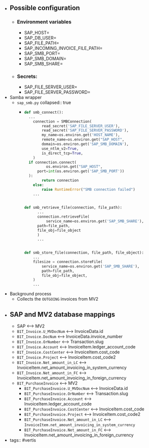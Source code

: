 - ## Possible configuration
	- ### Environment variables
		- SAP_HOST=
		- SAP_DB_USER=
		- SAP_FILE_PATH=
		- SAP_INCOMING_INVOICE_FILE_PATH=
		- SAP_SMB_PORT=
		- SAP_SMB_DOMAIN=
		- SAP_SMB_SHARE=
	- ### Secrets:
		- SAP_FILE_SERVER_USER=
		- SAP_FILE_SERVER_PASSWORD=
- Samba wrapper
	- `sap_smb.py`
	  collapsed:: true
		- ```python
		  def smb_connect():
		  	...
		      connection = SMBConnection(
		          read_secret('SAP_FILE_SERVER_USER'),
		          read_secret('SAP_FILE_SERVER_PASSWORD'),
		          my_name=os.environ.get('HOST_NAME'),
		          remote_name=os.environ.get("SAP_HOST",
		          domain=os.environ.get('SAP_SMB_DOMAIN'),
		          use_ntlm_v2=True,
		          is_direct_tcp=True,
		      )
		  	if connection.connect(
		        	os.environ.get("SAP_HOST", 
		  		port=int(os.environ.get('SAP_SMB_PORT'))
		  	):
		          return connection
		      else:
		          raise RuntimeError("SMB connection failed")
		      ...
		      
		      
		  def smb_retrieve_file(connection, file_path):
		    	...
		    	connection.retrieveFile(
		    		service_name=os.environ.get('SAP_SMB_SHARE'),
		      	path=file_path,
		      	file_obj=file_object
		    	)
		    	...
		  
		      
		  def smb_store_file(connection, file_path, file_object):
		      ...
		      filesize = connection.storeFile(
		          service_name=os.environ.get('SAP_SMB_SHARE'),
		          path=file_path,
		          file_obj=file_object,
		      )
		      ...
		  ```
- Background process
	- Collects the `OUTGOING` invoices from MV2
- ## SAP and MV2 database mappings
	- SAP <--> MV2
	- `B1T_Invoice.U_MVDocNum` <--> InvoiceData.id
	- `B1T_Invoice.DocNum` <--> InvoiceData.invoice_number
	- `B1T_Invoice.OrNumber` <--> Transaction.slug
	- `B1T_Invoice.Account` <--> InvoiceItem.ledger_account_code
	- `B1T_Invoice.CostCenter` <--> InvoiceItem.cost_code
	- `B1T_Invoice.Project` <--> InvoiceItem.cost_code2
	- `B1T_Invoice.Net_amount_in_LC` <--> InvoiceItem.net_amount_invoicing_in_system_currency
	- `B1T_Invoice.Net_amount_in_FC` <--> InvoiceItem.net_amount_invoicing_in_foreign_currency
	- `B1T_PurchaseInvoice` <--> MV2
		- `B1T_PurchaseInvoice.U_MVDocNum` <--> InvoiceData.id
		- `B1T_PurchaseInvoice.OrNumber` <--> Transaction.slug
		- `B1T_PurchaseInvoice.Account` <--> InvoiceItem.ledger_account_code
		- `B1T_PurchaseInvoice.CostCenter` <--> InvoiceItem.cost_code
		- `B1T_PurchaseInvoice.Project` <--> InvoiceItem.cost_code2
		- `B1T_PurchaseInvoice.Net_amount_in_LC` <--> `InvoiceItem.net_amount_invoicing_in_system_currency`
		- `B1T_PurchaseInvoice.Net_amount_in_FC` <--> InvoiceItem.net_amount_invoicing_in_foreign_currency
- tags:: #vertis